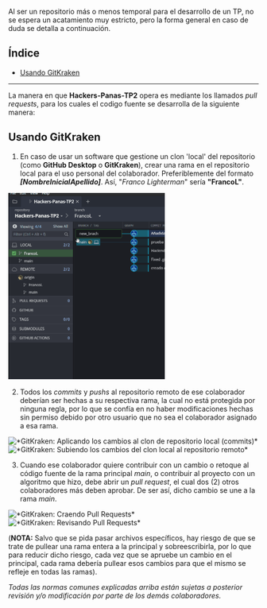 Al ser un repositorio más o menos temporal para el desarrollo de un TP, no se espera un acatamiento muy estricto, pero la forma general en caso de duda se detalla a continuación.

## **Índice**

* [Usando GitKraken](#usando-gitkraken)

<hr/>

La manera en que **Hackers-Panas-TP2** opera es mediante los llamados *pull requests*, para los cuales el codigo fuente se desarrolla de la siguiente manera:

## Usando **GitKraken**

1. En caso de usar un software que gestione un clon 'local' del repositorio (como **GitHub Desktop** o **GitKraken**), crear una rama en el repositorio local
para el uso personal del colaborador. Preferiblemente del formato ***[NombreInicialApellido]***. Así, "*Franco Lighterman*" sería **"FrancoL"**.

  <img alt="*GitKraken: Creando un nueva rama en el repositorio*" src="docs/imgReadme/creating_new_branch.gif" width="315" height="375">

2. Todos los *commits* y *pushs* al repositorio remoto de ese colaborador deberían ser hechas a su respectiva rama, la cual no está protegida por ninguna regla,
por lo que se confía en no haber modificaciones hechas sin permiso debido por otro usuario que no sea el colaborador asignado a esa rama.

  <img alt="*GitKraken: Aplicando los cambios al clon de repositorio local (commits)*" src="docs/imgReadme/commiting_new_changes.gif" width="585" height="479">
  <img alt="*GitKraken: Subiendo los cambios del clon local al repositorio remoto*" src="docs/imgReadme/pushing_to_origin.gif" width="585" height="479">

3. Cuando ese colaborador quiere contribuir con un cambio o retoque al código fuente de la rama principal *main*, o contribuir al proyecto con un algoritmo que hizo,
debe abrir un *pull request*, el cual dos (2) otros colaboradores más deben aprobar. De ser así, dicho cambio se une a la rama *main*.

  <img alt="*GitKraken: Craendo Pull Requests*" src="docs/imgReadme/creating_a_request.gif" width="585" height="479">
  <img alt="*GitKraken: Revisando Pull Requests*" src="docs/imgReadme/reviewing_a_request.gif" width="780" height="464">

(**NOTA:** Salvo que se pida pasar archivos específicos, hay riesgo de que se trate de pullear una rama entera a la principal y sobreescribirla, por lo que para reducir
dicho riesgo, cada vez que se apruebe un cambio en el principal, cada rama debería pullear esos cambios para que el mismo se refleje en todas las ramas).



*Todas las normas comunes explicadas arriba están sujetas a posterior revisión y/o modificación por parte de los demás colaboradores.*